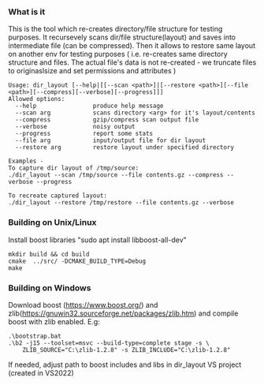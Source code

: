 ### What is it
This is the tool which re-creates directory/file structure for testing 
purposes. It recursevely scans dir/file structure(layout) and saves into 
intermediate file (can be compressed). Then it allows to restore same layout
on another env for testing purposes ( i.e. re-creates same directory 
structure and files. The actual file's data is not re-created - we truncate 
files to originaslsize and set permissions and attributes ) 

```
Usage: dir_layout [--help|[[--scan <path>]|[--restore <path>][--file <path>][--compress][--verbose][--progress]]]
Allowed options:
  --help                produce help message
  --scan arg            scans directory <arg> for it's layout/contents
  --compress            gzip/compress scan output file
  --verbose             noisy output
  --progress            report some stats
  --file arg            input/output file for dir layout
  --restore arg         restore layout under specified directory

Examples - 
To capture dir layout of /tmp/source:
./dir_layout --scan /tmp/source --file contents.gz --compress --verbose --progress

To recreate captured layout:
./dir_layout --restore /tmp/restore --file contents.gz --verbose 
```

### Building on Unix/Linux  
Install boost libraries "sudo apt install libboost-all-dev"
```
mkdir build && cd build
cmake  ../src/ -DCMAKE_BUILD_TYPE=Debug
make 
```
### Building on Windows 
Download boost (https://www.boost.org/) and zlib(https://gnuwin32.sourceforge.net/packages/zlib.htm) and compile 
boost with zlib enabled. E.g: 
```
.\bootstrap.bat
.\b2 -j15 --toolset=msvc --build-type=complete stage -s \ 
    ZLIB_SOURCE="C:\zlib-1.2.8" -s ZLIB_INCLUDE="C:\zlib-1.2.8" 
```

If needed, adjust path to boost includes and libs in dir_layout VS project 
(created in VS2022)

